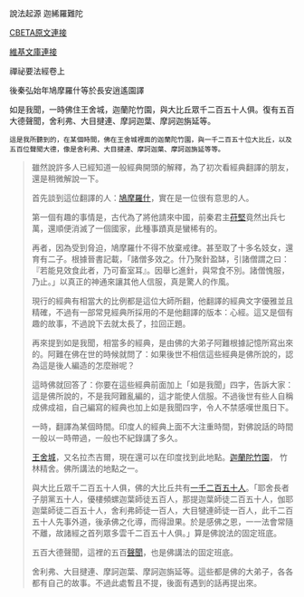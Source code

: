 說法起源 迦絺羅難陀

[CBETA原文連接](http://tripitaka.cbeta.org/T15n0613_001)

[維基文庫連接](http://zh.wikisource.org/wiki/%E7%A6%AA%E7%A5%95%E8%A6%81%E6%B3%95%E7%B6%93/%E5%8D%B7%E4%B8%8A)

禪祕要法經卷上　

後秦弘始年鳩摩羅什等於長安逍遙園譯

如是我聞，一時佛住王舍城，迦蘭陀竹園，與大比丘眾千二百五十人俱。復有五百大德聲聞，舍利弗、大目揵連、摩訶迦葉、摩訶迦旃延等。

`這是我所聽到的，在某個時間，佛在王舍城裡面的迦蘭陀竹園，與一千二百五十位大比丘，以及五百位聲聞大德，像是舍利弗、大目揵連、摩訶迦葉、摩訶迦旃延等等。`

> 雖然說許多人已經知道一般經典開頭的解釋，為了初次看經典翻譯的朋友，還是稍微解說一下。
>
> 首先談到這位翻譯的人：[鳩摩羅什](http://zh.wikipedia.org/wiki/%E9%B8%A0%E6%91%A9%E7%BD%97%E4%BB%80)，實在是一位很有意思的人。
>
> 第一個有趣的事情是，古代為了將他請來中國，前秦君主[苻堅](http://zh.wikipedia.org/wiki/%E8%8B%BB%E5%A0%85)竟然出兵七萬，還順便消滅了一個國家，此種事蹟真是蠻稀有的。
>
> 再者，因為受到脅迫，鳩摩羅什不得不放棄戒律。甚至取了十多名妓女，還育有二子。根據晉書記載，「諸僧多效之。什乃聚針盈缽，引諸僧謂之曰：『若能見效食此者，乃可畜室耳』。因舉匕進針，與常食不別。諸僧愧服，乃止。」以真正的神通來讓其他人信服，真是驚人的作風。
>
> 現行的經典有相當大的比例都是這位大師所翻，他翻譯的經典文字優雅並且精確，不過有一部常見經典所採用的不是他翻譯的版本：心經。這又是個有趣的故事，不過說下去就太長了，拉回正題。
>
> 再來提到如是我聞，相當多的經典，是由佛的大弟子阿難根據記憶所寫出來的。阿難在佛在世的時候就問了：如果後世不相信這些經典是佛所說的，認為這是後人編造的怎麼辦呢？
>
> 這時佛就回答了：你要在這些經典前面加上「如是我聞」四字，告訴大家：這是佛所說的，不是我阿難亂編的，這才能使人信服。不過後世有些人自稱成佛成祖，自己編寫的經典也加上如是我聞四字，令人不禁感嘆世風日下。
>
> 一時，翻譯為某個時間。印度人的經典上面不大注重時間，對佛說話的時間一般以一時帶過，一般也不紀錄講了多久。
>
> [王舍城](http://zh.wikipedia.org/wiki/%E6%8B%89%E6%9D%B0%E5%90%89%E5%B0%94)，又名拉杰吉爾，現在還可以在印度找到此地點。[迦蘭陀竹園](http://zh.wikipedia.org/wiki/%E7%AB%B9%E6%9E%97%E7%B2%BE%E8%88%8D)， 竹林精舍。佛所講法的地點之一。
>
> 與大比丘眾千二百五十人俱，佛的大比丘共有[一千二百五十人](http://zh.wikisource.org/zh-hant/%E4%BD%9B%E5%AD%B8%E5%A4%A7%E8%BE%AD%E5%85%B8/%E5%8D%83%E4%BA%8C%E7%99%BE%E4%BA%94%E5%8D%81%E4%BA%BA)。「耶舍長者子朋黨五十人，優樓頻螺迦葉師徒五百人，那提迦葉師徒二百五十人，伽耶迦葉師徒二百五十人，舍利弗師徒一百人，大目犍連師徒一百人，此千二百五十人先事外道，後承佛之化導，而得證果。於是感佛之恩，一一法會常隨不離，故諸經之首列眾多雲千二百五十人俱。」算是佛說法的固定班底。
>
> 五百大德聲聞，這裡的五百[聲聞](http://zh.wikipedia.org/wiki/%E5%A3%B0%E9%97%BB)，也是佛講法的固定班底。
>
> 舍利弗、大目揵連、摩訶迦葉、摩訶迦旃延等。這些都是佛的大弟子，各各都有自己的故事。不過此處暫且不提，後面有遇到的話再提出來。



